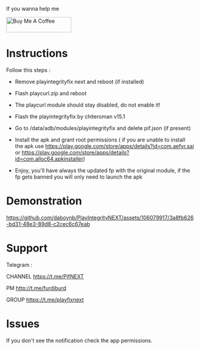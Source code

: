If you wanna help me

<a href="https://www.buymeacoffee.com/daboynb" target="_blank"><img src="https://cdn.buymeacoffee.com/buttons/default-orange.png" alt="Buy Me A Coffee" height="41" width="174"></a>

# Instructions

Follow this steps :

- Remove playintegrityfix next and reboot (if installed)

- Flash playcurl.zip and reboot

- The playcurl module should stay disabled, do not enable it!

- Flash the playintegrityfix by chiteroman v15.1

- Go to /data/adb/modules/playintegrityfix and delete pif.json (if present)

- Install the apk and grant root permissions ( if you are unable to install the apk use 
https://play.google.com/store/apps/details?id=com.aefyr.sai or https://play.google.com/store/apps/details?id=com.alloc64.apkinstaller)

- Enjoy, you'll have always the updated fp with the original module, if the fp gets banned you will only need to launch the apk

# Demonstration
https://github.com/daboynb/PlayIntegrityNEXT/assets/106079917/3a8fb626-bd31-48e3-89d8-c2cec6c67eab

# Support
Telegram :

CHANNEL https://t.me/PifNEXT

PM http://t.me/furdiburd 

GROUP https://t.me/playfixnext

# Issues

If you don't see the notification check the app permissions.